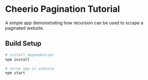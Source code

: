 # Cheerio Pagination Tutorial

A simple app demonstrating how recursion can be used to scrape a paginated website.

## Build Setup

``` bash
# install dependencies
npm install

# serve app in console
npm start
```
